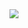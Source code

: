 <a href="https://linkedin.com/in/parchment/" target="_blank" rel="noreferrer">
  <img src="https://media.licdn.com/dms/image/D4E16AQEFdCIG4t5P9A/profile-displaybackgroundimage-shrink_350_1400/0/1702406210655?e=1716422400&v=beta&t=qxjIqkyCkKNoM4FFT30Is1b_5Grb0_1ywUT2ZjQmk8M">
</a>
